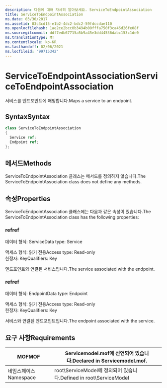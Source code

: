 ```yaml
---
description: 다음에 대해 자세히 알아보세요. ServiceToEndpointAssociation
title: ServiceToEndpointAssociation
ms.date: 03/30/2017
ms.assetid: 03c3cd15-e1b2-4dc2-bdc2-59fdccdae110
ms.openlocfilehash: 1ae2ce2bcc0b3494b00fffa750f3ca46d26fe08f
ms.sourcegitcommit: ddf7edb67715a5b9a45e3dd44536dabc153c1de0
ms.translationtype: MT
ms.contentlocale: ko-KR
ms.lasthandoff: 02/06/2021
ms.locfileid: "99715342"
---
```

# <a name="servicetoendpointassociation"></a><span data-ttu-id="a3706-103">ServiceToEndpointAssociation</span><span class="sxs-lookup"><span data-stu-id="a3706-103">ServiceToEndpointAssociation</span></span>

<span data-ttu-id="a3706-104">서비스를 엔드포인트에 매핑합니다.</span><span class="sxs-lookup"><span data-stu-id="a3706-104">Maps a service to an endpoint.</span></span>  
  
## <a name="syntax"></a><span data-ttu-id="a3706-105">Syntax</span><span class="sxs-lookup"><span data-stu-id="a3706-105">Syntax</span></span>  
  
```csharp
class ServiceToEndpointAssociation  
{  
  Service ref;  
  Endpoint ref;  
};  
```  
  
## <a name="methods"></a><span data-ttu-id="a3706-106">메서드</span><span class="sxs-lookup"><span data-stu-id="a3706-106">Methods</span></span>  

 <span data-ttu-id="a3706-107">ServiceToEndpointAssociation 클래스는 메서드를 정의하지 않습니다.</span><span class="sxs-lookup"><span data-stu-id="a3706-107">The ServiceToEndpointAssociation class does not define any methods.</span></span>  
  
## <a name="properties"></a><span data-ttu-id="a3706-108">속성</span><span class="sxs-lookup"><span data-stu-id="a3706-108">Properties</span></span>  

 <span data-ttu-id="a3706-109">ServiceToEndpointAssociation 클래스에는 다음과 같은 속성이 있습니다.</span><span class="sxs-lookup"><span data-stu-id="a3706-109">The ServiceToEndpointAssociation class has the following properties:</span></span>  
  
### <a name="ref"></a><span data-ttu-id="a3706-110">ref</span><span class="sxs-lookup"><span data-stu-id="a3706-110">ref</span></span>  

 <span data-ttu-id="a3706-111">데이터 형식: Service</span><span class="sxs-lookup"><span data-stu-id="a3706-111">Data type: Service</span></span>  
  
 <span data-ttu-id="a3706-112">액세스 형식: 읽기 전용</span><span class="sxs-lookup"><span data-stu-id="a3706-112">Access type: Read-only</span></span>  
<span data-ttu-id="a3706-113">한정자: Key</span><span class="sxs-lookup"><span data-stu-id="a3706-113">Qualifiers: Key</span></span>  
  
 <span data-ttu-id="a3706-114">엔드포인트와 연결된 서비스입니다.</span><span class="sxs-lookup"><span data-stu-id="a3706-114">The service associated with the endpoint.</span></span>  
  
### <a name="ref"></a><span data-ttu-id="a3706-115">ref</span><span class="sxs-lookup"><span data-stu-id="a3706-115">ref</span></span>  

 <span data-ttu-id="a3706-116">데이터 형식: Endpoint</span><span class="sxs-lookup"><span data-stu-id="a3706-116">Data type: Endpoint</span></span>  
  
 <span data-ttu-id="a3706-117">액세스 형식: 읽기 전용</span><span class="sxs-lookup"><span data-stu-id="a3706-117">Access type: Read-only</span></span>  
<span data-ttu-id="a3706-118">한정자: Key</span><span class="sxs-lookup"><span data-stu-id="a3706-118">Qualifiers: Key</span></span>  
  
 <span data-ttu-id="a3706-119">서비스와 연결된 엔드포인트입니다.</span><span class="sxs-lookup"><span data-stu-id="a3706-119">The endpoint associated with the service.</span></span>  
  
## <a name="requirements"></a><span data-ttu-id="a3706-120">요구 사항</span><span class="sxs-lookup"><span data-stu-id="a3706-120">Requirements</span></span>  
  
|<span data-ttu-id="a3706-121">MOF</span><span class="sxs-lookup"><span data-stu-id="a3706-121">MOF</span></span>|<span data-ttu-id="a3706-122">Servicemodel.mof에 선언되어 있습니다.</span><span class="sxs-lookup"><span data-stu-id="a3706-122">Declared in Servicemodel.mof.</span></span>|  
|---------|-----------------------------------|  
|<span data-ttu-id="a3706-123">네임스페이스</span><span class="sxs-lookup"><span data-stu-id="a3706-123">Namespace</span></span>|<span data-ttu-id="a3706-124">root\ServiceModel에 정의되어 있습니다.</span><span class="sxs-lookup"><span data-stu-id="a3706-124">Defined in root\ServiceModel</span></span>|
